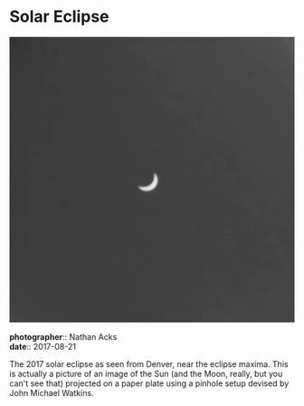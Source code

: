 # Solar Eclipse

![A black-and-white photo of a partial solar eclipse projected onto a paper plate](assets/2017-08-21-solar-eclipse.webp)

**photographer**:: Nathan Acks  
**date**:: 2017-08-21

The 2017 solar eclipse as seen from Denver, near the eclipse maxima. This is actually a picture of an image of the Sun (and the Moon, really, but you can't see that) projected on a paper plate using a pinhole setup devised by John Michael Watkins.
